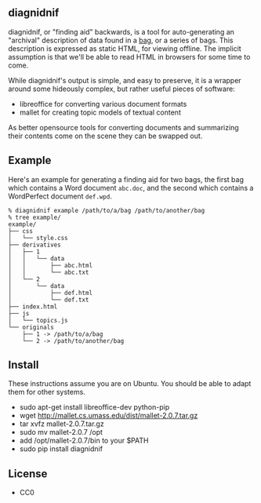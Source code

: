 diagnidnif
----------

diagnidnif, or "finding aid" backwards, is a tool for auto-generating an 
"archival" description of data found in a [bag](http://en.wikipedia.org/wiki/BagIt), or a series of bags. This description is expressed as static HTML, for 
viewing offline. The implicit assumption is that we'll be able to read HTML 
in browsers for some time to come.

While diagnidnif's output is simple, and easy to preserve, it is a wrapper 
around some hideously complex, but rather useful pieces of software:

* libreoffice for converting various document formats
* mallet for creating topic models of textual content

As better opensource tools for converting documents and summarizing their 
contents come on the scene they can be swapped out.

Example
-------

Here's an example for generating a finding aid for two bags, the first bag 
which contains a Word document `abc.doc`, and the second which contains a 
WordPerfect document `def.wpd`.

    % diagnidnif example /path/to/a/bag /path/to/another/bag
    % tree example/
    example/
    ├── css
    │   └── style.css
    ├── derivatives
    │   ├── 1
    │   │   └── data
    │   │       ├── abc.html
    │   │       └── abc.txt
    │   └── 2
    │       └── data
    │           ├── def.html
    │           └── def.txt
    ├── index.html
    ├── js
    │   └── topics.js
    └── originals
        ├── 1 -> /path/to/a/bag
        └── 2 -> /path/to/another/bag

Install
-------

These instructions assume you are on Ubuntu. You should be able to adapt them
for other systems.

* sudo apt-get install libreoffice-dev python-pip
* wget http://mallet.cs.umass.edu/dist/mallet-2.0.7.tar.gz
* tar xvfz mallet-2.0.7.tar.gz
* sudo mv mallet-2.0.7 /opt
* add /opt/mallet-2.0.7/bin to your $PATH
* sudo pip install diagnidnif

License
-------

* CC0
